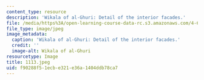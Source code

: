 ```yaml
---
content_type: resource
description: 'Wikala of al-Ghuri: Detail of the interior facades.'
file: /media/https%3A/open-learning-course-data-rc.s3.amazonaws.com/4-615-the-architecture-of-cairo-spring-2002/f90288f51ecbe321e36a1404ddb78ca7_1113.jpeg
file_type: image/jpeg
image_metadata:
  caption: 'Wikala of al-Ghuri: Detail of the interior facades.'
  credit: ''
  image-alt: Wikala of al-Ghuri
resourcetype: Image
title: 1113.jpeg
uid: f90288f5-1ecb-e321-e36a-1404ddb78ca7
---
```

